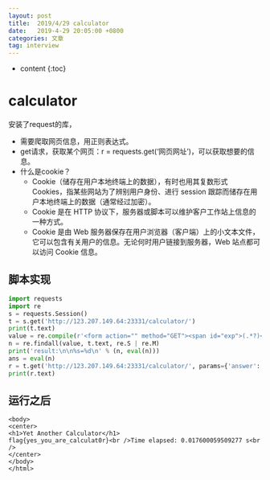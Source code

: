 ```yaml
---
layout: post
title:  2019/4/29 calculator
date:   2019-4-29 20:05:00 +0800
categories: 文章
tag: interview
---
```


* content
{:toc}
# calculator

安装了request的库，

- 需要爬取网页信息，用正则表达式。
- get请求，获取某个网页：r = requests.get(‘网页网址’)，可以获取想要的信息。
- 什么是cookie？
  - Cookie（储存在用户本地终端上的数据），有时也用其复数形式 Cookies，指某些网站为了辨别用户身份、进行 session 跟踪而储存在用户本地终端上的数据（通常经过加密）。
  - Cookie 是在 HTTP 协议下，服务器或脚本可以维护客户工作站上信息的一种方式。
  - Cookie 是由 Web 服务器保存在用户浏览器（客户端）上的小文本文件，它可以包含有关用户的信息。无论何时用户链接到服务器，Web 站点都可以访问 Cookie 信息。

## 脚本实现

~~~python
import requests
import re
s = requests.Session()
t = s.get('http://123.207.149.64:23331/calculator/')
print(t.text)
value = re.compile(r'<form action="" method="GET"><span id="exp">(.*?)</span>')
n = re.findall(value, t.text, re.S | re.M)
print('result:\n\n%s=%d\n' % (n, eval(n)))
ans = eval(n)
r = t.get('http://123.207.149.64:23331/calculator/', params={'answer': ans})
print(r.text)


~~~

## 运行之后

~~~
<body>
<center>
<h1>Yet Another Calculator</h1>
flag{yes_you_are_calculat0r}<br />Time elapsed: 0.017600059509277 s<br />
</center>
</body>
</html>
~~~

